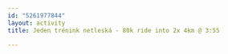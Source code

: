 ```yaml
---
id: "5261977844"
layout: activity
title: Jeden trénink netleská - 80k ride into 2x 4km @ 3:55

---
```

